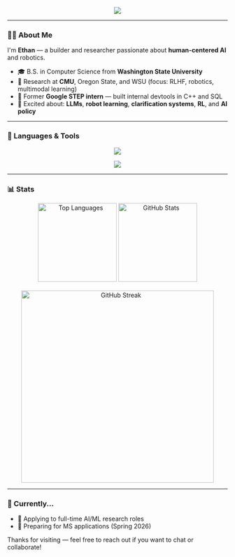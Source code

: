 <!--
CS 6515 – Intro to Graduate Algorithms

CS 7641 – Machine Learning

CS 6476 – Computer Vision

CS 7650 – Natural Language Processing

CS 7638 – AI Techniques for Robotics

CS 7637 – Knowledge-Based AI

CS 7642 – Reinforcement Learning

CS 7643 – Deep Learning

ISYE 6420 – Bayesian Statistics

CS 8803 O21: GPU Hardware and Software

---
-->
<!-- Typing Animation Banner (WSU Crimson, fixed size) -->
<!--
<p align="center">
  <img src="https://readme-typing-svg.demolab.com?font=Fira+Code&weight=500&pause=1000&color=9D2235&center=true&multiline=true&height=100&width=600&lines=Hey+there+%F0%9F%91%8B+I'm+Ethan+Villalovoz;CS+Grad+%7C+AI%2FML+Researcher+%26+Engineer;Always+down+to+collab+or+chat!" />
</p>
-->

<!-- Static Title Banner (optional custom image) -->
<!-- If capsule-render fails again, replace this with your own uploaded image -->
<p align="center">
  <img src="https://capsule-render.vercel.app/api?type=waving&color=9D2235&height=180&section=header&text=Welcome%20to%20My%20GitHub!&fontSize=38&fontAlign=50&fontColor=f3f3f3" />
</p>

---

### 👨‍💻 About Me

I'm **Ethan** — a builder and researcher passionate about **human-centered AI** and robotics.

- 🎓 B.S. in Computer Science from **Washington State University**
- 🧪 Research at **CMU**, Oregon State, and WSU (focus: RLHF, robotics, multimodal learning)
- 💼 Former **Google STEP intern** — built internal devtools in C++ and SQL
- 🧠 Excited about: **LLMs**, **robot learning**, **clarification systems**, **RL**, and **AI policy**

<!-- 🔧 I built [ClarifyBot](https://github.com/ethanvillalovoz/clarifybot) — a robot that asks follow-up questions when human feedback is ambiguous. -->

---

### 🧰 Languages & Tools

<p align="center">
  <img src="https://skillicons.dev/icons?i=python,cpp,html,css,latex,haskell,matlab,r&theme=dark" />
</p>
<p align="center">
  <img src="https://skillicons.dev/icons?i=pytorch,tensorflow,git,docker,linux,vscode,visualstudio,pycharm&theme=dark" />
</p>

---
<!--
### 🚀 Featured Projects

| 🧠 Project | 📝 Description | ⚙️ Tech |
|-----------|----------------|--------|
| [ACME10-HE-RAGApp](https://github.com/mollyiverson/ACME10-HE-RAGApp) | RAG-based chatbot with vector search and DBpedia knowledge graphs | FAISS, OpenAI, FastAPI |

---
-->
### 📊 Stats

<div align="center">
  <img height="180" src="https://github-readme-stats.vercel.app/api/top-langs/?username=ethanvillalovoz&layout=compact&theme=dark&title_color=9D2235&text_color=f3f3f3&bg_color=10151a&border_radius=10&hide_border=false&cache_seconds=1800" alt="Top Languages" />

  <img height="180" src="https://github-readme-stats.vercel.app/api?username=ethanvillalovoz&count_private=true&show_icons=true&theme=dark&title_color=9D2235&icon_color=C94F5C&text_color=f3f3f3&bg_color=10151a&hide_border=false&rank_icon=github&border_radius=10" alt="GitHub Stats" />
</div>

<br/>

<div align="center">
  <img width="440" src="https://github-readme-streak-stats.herokuapp.com/?user=ethanvillalovoz&count_private=true&theme=dark&ring=9D2235&currStreakLabel=C94F5C&background=10151a&hide_border=false&border_radius=10&card_width=495" alt="GitHub Streak" />
</div>

---

### 🧠 Currently...
- 📝 Applying to full-time AI/ML research roles
- 🎯 Preparing for MS applications (Spring 2026)

Thanks for visiting — feel free to reach out if you want to chat or collaborate!

<!--
How can i make this code more modularized and aligning with best code practices
------------------------------------------------------------------------------------------------------------------------
What each readme project should have

Section

Tips

Badges

Also known as shields. Highlight information about the project, for example downloads or build status

Introduction

Keep this short about the goal of the project

Description

Go into more details about the project

Visuals

This will really help your README and project standout, use screenshots or animated gifs

Prerequisites / requirements

What the user is required to have already installed, for example Docker

Technologies used in the project

Projects usually use a lot of libraries and frameworks, an exhaustive list is not required. However, it is useful to list the main technologies, for example React with TailwindCSS

QuickStart guide

How people can get started with the basics, this needs to be straight forward and the path for least resistance

Advanced usage

How people can do more with your project

Configuration

This can be from private keys and tokens to customizing the project

Automated test

This will give confidence that the project is working locally with the relevant dependencies

Roadmap

What features are coming up, this can be a list or table, but also have a look at Github Project boards (GitHub themselves use this for their roadmap)

Contribution

GitHub does allow for a specific CONTRIBUTORS.md file, however a brief overview in the README could be useful
------------------------------------------------------------------------------------------------------------------------
-->

<!--
------------------------------------------------------------------------------------------------------------------------
Folder Structure:

Most projects have a similar based folder structure of:

src/

tests/

.gitignore

LICENSE

README.md

...
------------------------------------------------------------------------------------------------------------------------
-->

<!--
------------------------------------------------------------------------------------------------------------------------
Documanetation advice:

The README should include:

What the project goals are

What does it look like

What are the prerequisites that are required (for example node v12+)

As the README grows, it is recommended to use the docs/ folder to have it separated into sections.

The README is best used to focus on the immediate value ideas, for example:‌

Prerequisite: what is needed to be installed first; for example node v12+

Quickstart: how people can get started with the basics; for example running the automated tests

Configuration / environment variables: what configuration is needed; for example database credentials

Directory structure: what files are where and why; for example artifacts

Deployment: what branches deploy to which environment; for example main to production

FAQ / troubleshooting: what common issues do people have and what solutions work

3.1. Types

There are multiple types of documentation, from inline comments to technical documentation and user documentation. Each has a dedicated goal aimed at a particular consumer.

Types of documentation could include:

Type

Goal

Example

Architecture

Broad technical requirements

Database design, multiple systems integration

End user guide

Walk user through how to navigate and use the application

How to register, how to delete their account

Product

High level of what the system should do

Banking application that allows people to pay

Technical

How to run / use the tool

Deploying the application

3.2. Diagrams

Annotated screenshots and diagrams can help explain workflow and architecture more effectively. 

There are specific tools to draw diagrams, for example Google Draw, Adobe Illustrator, however these are not recommended. 

When someone else needs to update the diagram, they are unlikely to have access to the original source file or have the correct program installed. Also, when reviewing a diagram which is a binary file, it is very difficult to notice the changes that were made. 

This challenge can be reduced by using SVG files which can be opened by various applications, however it is not seamless.

When possible it is better to use tools like Mermaid which allows diagrams to be drawn using markup style code.‌

Currently supported diagrams are:

Flowchart

Sequence diagram

Class diagram

State diagram

Entity Relationship diagram

User journey

Gantt

Pie chart

Sequence diagram example using Mermai

Below is the code for the sequence diagram above. Both should be included in the documentation project, making it easier for people to make changes and even easier when it is being reviewed to see what has changed, just like with code.

3.3. Contributors file

Having a CONTRIBUTING.md file helps the maintainer communicate how to get involved in the project, and helps the contributor know how to add value. This improves the communication and helps focus it on the more useful collaborations.

This special file can be located in one of three places:

/ folder

docs/ folder

.github folder

Then GitHub uses this file in one of those locations to present to the user when they either create an issue or pull request.

CONTRIBUTORS.md link when creating an issue


CONTRIBUTORS.md link when creating an issue


What to include
How to create a good issue or pull request

Useful links from internal to external documentation, mailing lists, code of conduct etc

Other community rules and expectations

Examples
Atom editor

Ruby on Rails

Open government

3.4. Issue template

When issues are created, they are rarely consistent and often do not include important and relevant information. However this can be improved by creating templates for the usual issue types. These types could include:

Bug / defect

Feature / story

Idea / feature request

To add an issue template to the project, create a file in .github/ISSUE_TEMPLATE/<name>.md. There is no limit in the amount of template types, style or content, however some meta data is recommended.

Here is an example of a simple bug template, that adds a label and assigns it to a user (both are optional and can be omitted).


---

name: Bug

about: 'Bug / defect template'

title: 'I found a bug ...'

labels: bug

assignees: 'MLH'

---

## Steps to reproduce

```gherkin

Given ...

When ...

Then ...

---

## Expected result
gherkin

Given ...

When ...

Then ...

---

## Technical
| Tech | Details |

| :--- | :--- |

| Browser | safari / firefox / chrome |

| Version | v12 |

| Operating system | OSx / Windows / Linux |

Screenshots

When creating a new issue, the user is presented with available template options:

3.5. PR Template
 
When a PR is created, if a template file exists, it will automatically be populated to make it easier for the author to fill in the information about the PR.

The template could include:

Issue number

Tasks

Screenshots

To create a template, add the file .github/PULL_REQUEST_TEMPLATE.md with the content for the template. 

closes #ISSUE-NO

Please include a summary of the change and which issue it solves.

Also include relevant motivation and context.

List any dependencies that are required for this change.

## Tasks

- [ ]task 1

- [ ]task 2

- [ ] ...

## Screenshots (if appropriate)

PRs can close their respective issues by mentioning closes #123 and this also puts a reference in the issue timeline back to the PR.

Issue timeline with reference back to the PR

Issue timeline with reference back to the PR
------------------------------------------------------------------------------------------------------------------------
-->

<!--
------------------------------------------------------------------------------------------------------------------------
Architecture
SOLID principles improve project maintainability by decoupling, reducing duplication and encouraging re-use.

Principle

Abbreviation

Description

Single Responsibility Principle

SRP

Class should only have one job

Open / Closed Principle

OCP

Classes should be open for extension and closed for modification 

Liskov substitution principle

LSP

Every concrete class should be substitutable for their parent class

Interface segregation principle

ISP

Interfaces should be specific and not general

Dependency Inversion Principle

DIP

Depend on abstractions rather than concrete classes
------------------------------------------------------------------------------------------------------------------------
-->

<!--
------------------------------------------------------------------------------------------------------------------------
3. Video Structure

Think of things to entice the viewer and keep them engaged. The first 30 seconds must capture the audience, bring them into your story and along your journey.

Things to include
Challenge / objective

What problem are you trying to solve with your project

How did your project solve this

Why is your solution unique or better than existing solutions

Demo

Show the best and most interesting parts of your project

Include any challenges and (possible) solutions

What technologies did you use and why

What is the project dream and future features / goals

Conclusion

Re-cap the problem

Explain why your project solves this well


Do not include
Opening remarks such as

Thanking the organizers / mentors / venue

Thanking your team

How much you didn't sleep because of this project

Waste time editing with fancy animations or effects
------------------------------------------------------------------------------------------------------------------------
-->

